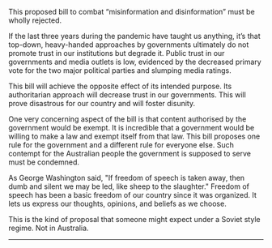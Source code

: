 This proposed bill to combat “misinformation and disinformation” must be wholly rejected.

If the last three years during the pandemic have taught us anything, it’s that top-down, heavy-handed approaches by governments
ultimately do not promote trust in our institutions but degrade it.
Public trust in our governments and media outlets is low, evidenced by the decreased primary vote for the two major political
parties and slumping media ratings.

This bill will achieve the opposite effect of its intended purpose. Its authoritarian approach will decrease trust in our governments.
This will prove disastrous for our country and will foster disunity.

One very concerning aspect of the bill is that content authorised by the government would be exempt. It is incredible that a
government would be willing to make a law and exempt itself from that law. This bill proposes one rule for the government and a
different rule for everyone else. Such contempt for the Australian people the government is supposed to serve must be
condemned.

As George Washington said, "If freedom of speech is taken away, then dumb and silent we may be led, like sheep to the
slaughter." Freedom of speech has been a basic freedom of our country since it was organized. It lets us express our thoughts,
opinions, and beliefs as we choose.

This is the kind of proposal that someone might expect under a Soviet style regime. Not in Australia.


-----

